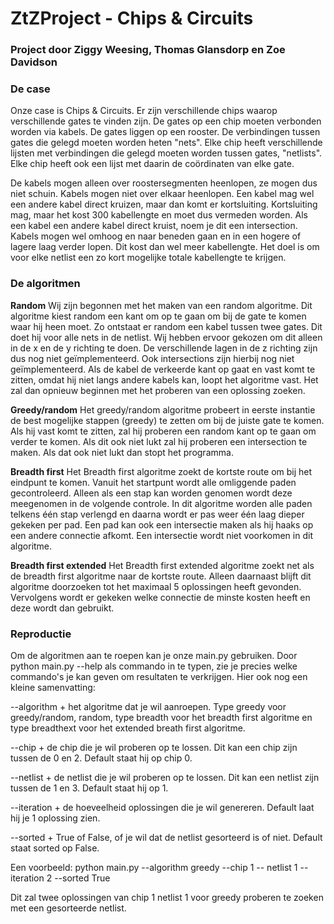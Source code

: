 # ZtZProject - Chips & Circuits
### Project door Ziggy Weesing, Thomas Glansdorp en Zoe Davidson
### De case
Onze case is Chips & Circuits. Er zijn verschillende chips waarop verschillende gates te vinden zijn. De gates op een chip moeten verbonden worden via kabels. De gates liggen op een rooster. De verbindingen tussen gates die gelegd moeten worden heten "nets". Elke chip heeft verschillende lijsten met verbindingen die gelegd moeten worden tussen gates, "netlists". Elke chip heeft ook een lijst met daarin de coördinaten van elke gate. 

De kabels mogen alleen over roostersegmenten heenlopen, ze mogen dus niet schuin. Kabels mogen niet over elkaar heenlopen. Een kabel mag wel een andere kabel direct kruizen, maar dan komt er kortsluiting. Kortsluiting mag, maar het kost 300 kabellengte en moet dus vermeden worden. Als een kabel een andere kabel direct kruist, noem je dit een intersection. Kabels mogen wel omhoog en naar beneden gaan en in een hogere of lagere laag verder lopen. Dit kost dan wel meer kabellengte. Het doel is om voor elke netlist een zo kort mogelijke totale kabellengte te krijgen. 

### De algoritmen
**Random**
Wij zijn begonnen met het maken van een random algoritme. Dit algoritme kiest random een kant om op te gaan om bij de gate te komen waar hij heen moet. Zo ontstaat er random een kabel tussen twee gates. Dit doet hij voor alle nets in de netlist. Wij hebben ervoor gekozen om dit alleen in de x en de y richting te doen. De verschillende lagen in de z richting zijn dus nog niet geïmplementeerd. Ook intersections zijn hierbij nog niet geïmplementeerd. Als de kabel de verkeerde kant op gaat en vast komt te zitten, omdat hij niet langs andere kabels kan, loopt het algoritme vast. Het zal dan opnieuw beginnen met het proberen van een oplossing zoeken. 

**Greedy/random**
Het greedy/random algoritme probeert in eerste instantie de best mogelijke stappen (greedy) te zetten om bij de juiste gate te komen. Als hij vast komt te zitten, zal hij proberen een random kant op te gaan om verder te komen. Als dit ook niet lukt zal hij proberen een intersection te maken. Als dat ook niet lukt dan stopt het programma. 

**Breadth first**
Het Breadth first algoritme zoekt de kortste route om bij het eindpunt te komen. Vanuit het startpunt wordt alle omliggende paden gecontroleerd. Alleen als een stap kan worden genomen wordt deze meegenomen in de volgende controle. In dit algoritme worden alle paden telkens één stap verlengd en daarna wordt er pas weer één laag dieper gekeken per pad. Een pad kan ook een intersectie maken als hij haaks op een andere connectie afkomt. Een intersectie wordt niet voorkomen in dit algoritme. 

**Breadth first extended**
Het Breadth first extended algoritme zoekt net als de breadth first algoritme naar de kortste route. Alleen daarnaast blijft dit algoritme doorzoeken tot het maximaal 5 oplossingen heeft gevonden. Vervolgens wordt er gekeken welke connectie de minste kosten heeft en deze wordt dan gebruikt.

### Reproductie
Om de algoritmen aan te roepen kan je onze main.py gebruiken. Door python main.py --help als commando in te typen, zie je precies welke commando's je kan geven om resultaten te verkrijgen. Hier ook nog een kleine samenvatting:

--algorithm + het algoritme dat je wil aanroepen. Type greedy voor greedy/random, random, type breadth voor het breadth first algoritme en type breadthext voor het extended breath first algoritme. 

--chip + de chip die je wil proberen op te lossen. Dit kan een chip zijn tussen de 0 en 2. Default staat hij op chip 0.

--netlist + de netlist die je wil proberen op te lossen. Dit kan een netlist zijn tussen de 1 en 3. Default staat hij op 1.

--iteration + de hoeveelheid oplossingen die je wil genereren. Default laat hij je 1 oplossing zien.

--sorted + True of False, of je wil dat de netlist gesorteerd is of niet. Default staat sorted op False. 

Een voorbeeld:
python main.py --algorithm greedy --chip 1 -- netlist 1 --iteration 2 --sorted True

Dit zal twee oplossingen van chip 1 netlist 1 voor greedy proberen te zoeken met een gesorteerde netlist.



